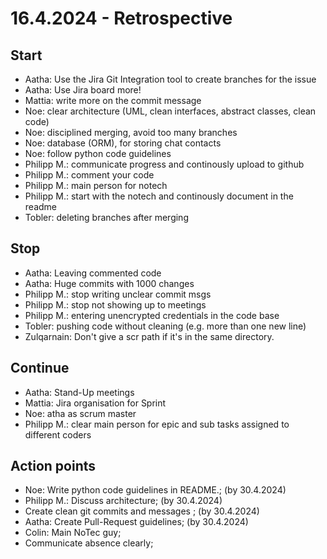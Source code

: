 # 16.4.2024 - Retrospective


## Start
* Aatha: Use the Jira Git Integration tool to create branches for the issue
* Aatha: Use Jira board more!
* Mattia: write more on the commit message
* Noe: clear architecture (UML, clean interfaces, abstract classes, clean code)
* Noe: disciplined merging, avoid too many branches
* Noe: database (ORM), for storing chat contacts
* Noe: follow python code guidelines
* Philipp M.: communicate progress and continously upload to github
* Philipp M.: comment your code
* Philipp M.: main person for notech
* Philipp M.: start with the notech and continously document in the readme
* Tobler: deleting branches after merging

## Stop
* Aatha: Leaving commented code 
* Aatha: Huge commits with 1000 changes
* Philipp M.: stop writing unclear commit msgs
* Philipp M.: stop not showing up to meetings
* Philipp M.: entering unencrypted credentials in the code base
* Tobler: pushing code without cleaning (e.g. more than one new line)
* Zulqarnain: Don't give a scr path if it's in the same directory.

## Continue
* Aatha: Stand-Up meetings
* Mattia: Jira organisation for Sprint
* Noe: atha as scrum master
* Philipp M.: clear main person for epic and sub tasks assigned to different coders

## Action points
* Noe: Write python code guidelines in README.;  (by 30.4.2024)
* Philipp M.: Discuss architecture;  (by 30.4.2024)
* Create clean git commits and messages ;  (by 30.4.2024)
* Aatha: Create Pull-Request guidelines;  (by 30.4.2024)
* Colin: Main NoTec guy; 
* Communicate absence clearly; 
